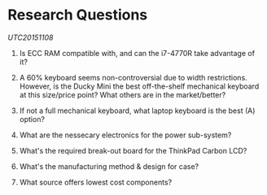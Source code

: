Research Questions
==================

*UTC20151108*

1. Is ECC RAM compatible with, and can the i7-4770R take advantage of it?

2. A 60% keyboard seems non-controversial due to width restrictions.
However, is the Ducky Mini the best off-the-shelf mechanical keyboard
at this size/price point? What others are in the market/better?

3. If not a full mechanical keyboard, what laptop keyboard is the best
(A) option?

4. What are the nessecary electronics for the power sub-system?

5. What's the required break-out board for the ThinkPad Carbon LCD?

6. What's the manufacturing method & design for case?

7. What source offers lowest cost components?
